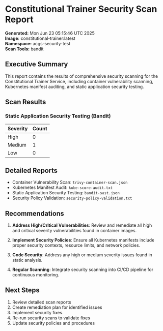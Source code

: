 # Constitutional Trainer Security Scan Report

**Generated:** Mon Jun 23 05:15:46 UTC 2025  
**Image:** constitutional-trainer:latest  
**Namespace:** acgs-security-test  
**Scan Tools:** bandit

## Executive Summary

This report contains the results of comprehensive security scanning for the Constitutional Trainer Service,
including container vulnerability scanning, Kubernetes manifest auditing, and static application security testing.

## Scan Results

### Static Application Security Testing (Bandit)

| Severity | Count |
| -------- | ----- |
| High     | 0     |
| Medium   | 1     |
| Low      | 0     |

## Detailed Reports

- Container Vulnerability Scan: `trivy-container-scan.json`
- Kubernetes Manifest Audit: `kube-score-audit.txt`
- Static Application Security Testing: `bandit-sast.json`
- Security Policy Validation: `security-policy-validation.txt`

## Recommendations

1. **Address High/Critical Vulnerabilities**: Review and remediate all high and critical severity vulnerabilities found in container images.

2. **Implement Security Policies**: Ensure all Kubernetes manifests include proper security contexts, resource limits, and network policies.

3. **Code Security**: Address any high or medium severity issues found in static analysis.

4. **Regular Scanning**: Integrate security scanning into CI/CD pipeline for continuous monitoring.

## Next Steps

1. Review detailed scan reports
2. Create remediation plan for identified issues
3. Implement security fixes
4. Re-run security scans to validate fixes
5. Update security policies and procedures
